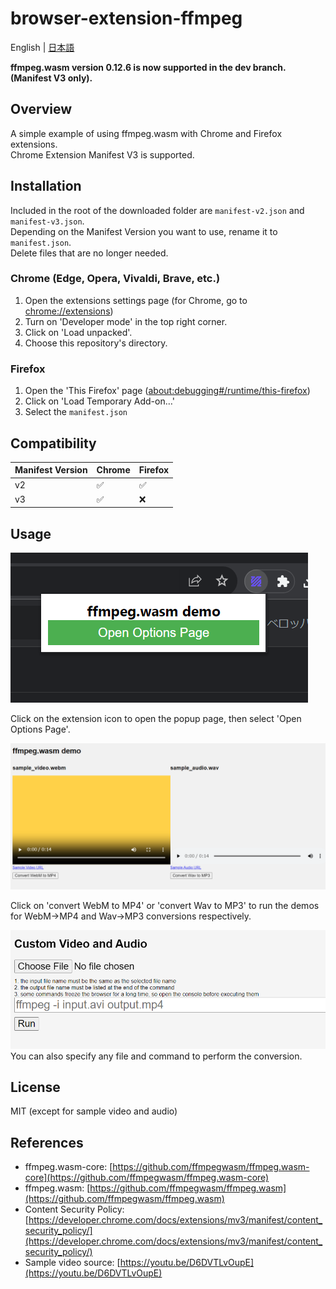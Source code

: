 # browser-extension-ffmpeg
English | [日本語](./README-ja.md)  

**ffmpeg.wasm version 0.12.6 is now supported in the dev branch. (Manifest V3 only).**

## Overview
A simple example of using ffmpeg.wasm with Chrome and Firefox extensions.  
Chrome Extension Manifest V3 is supported.

## Installation
Included in the root of the downloaded folder are `manifest-v2.json` and `manifest-v3.json`.  
Depending on the Manifest Version you want to use, rename it to `manifest.json`.  
Delete files that are no longer needed.

### Chrome (Edge, Opera, Vivaldi, Brave, etc.)
1. Open the extensions settings page \(for Chrome, go to [chrome://extensions](chrome://extensions)\)
2. Turn on 'Developer mode' in the top right corner.
3. Click on 'Load unpacked'.
4. Choose this repository's directory.

### Firefox
1. Open the 'This Firefox' page \([about:debugging#/runtime/this-firefox](about:debugging#/runtime/this-firefox)\)
2. Click on 'Load Temporary Add-on…'
3. Select the `manifest.json`

## Compatibility
| Manifest Version | Chrome | Firefox |
| --- | --- | --- |
| v2 | ✅ | ✅ |
| v3 | ✅ | ❌ |

## Usage
![screenshot](./images/popup.png)

Click on the extension icon to open the popup page, then select 'Open Options Page'.

![screenshot](./images/options1.png)

Click on 'convert WebM to MP4' or 'convert Wav to MP3' to run the demos for WebM->MP4 and Wav->MP3 conversions respectively.

![screenshot](./images/options2.png)
You can also specify any file and command to perform the conversion.


## License
MIT (except for sample video and audio)

## References
- ffmpeg.wasm-core: [https://github.com/ffmpegwasm/ffmpeg.wasm-core](https://github.com/ffmpegwasm/ffmpeg.wasm-core)
- ffmpeg.wasm: [https://github.com/ffmpegwasm/ffmpeg.wasm](https://github.com/ffmpegwasm/ffmpeg.wasm)
- Content Security Policy: [https://developer.chrome.com/docs/extensions/mv3/manifest/content_security_policy/](https://developer.chrome.com/docs/extensions/mv3/manifest/content_security_policy/)
- Sample video source: [https://youtu.be/D6DVTLvOupE](https://youtu.be/D6DVTLvOupE)

